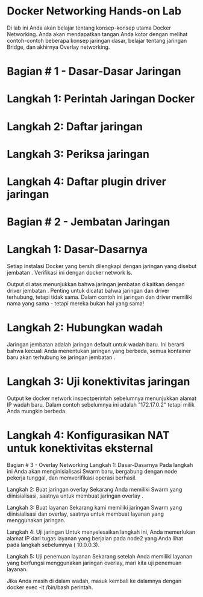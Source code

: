 # Docker Networking Hands-on Lab

Di lab ini Anda akan belajar tentang konsep-konsep utama Docker Networking. Anda akan mendapatkan tangan Anda kotor dengan melihat contoh-contoh beberapa konsep jaringan dasar, belajar tentang jaringan Bridge, dan akhirnya Overlay networking.

# Bagian # 1 - Dasar-Dasar Jaringan

# Langkah 1: Perintah Jaringan Docker

# Langkah 2: Daftar jaringan

# Langkah 3: Periksa jaringan

# Langkah 4: Daftar plugin driver jaringan

# Bagian # 2 - Jembatan Jaringan

# Langkah 1: Dasar-Dasarnya

Setiap instalasi Docker yang bersih dilengkapi dengan jaringan yang disebut jembatan . Verifikasi ini dengan docker network ls.

Output di atas menunjukkan bahwa jaringan jembatan dikaitkan dengan driver jembatan . Penting untuk dicatat bahwa jaringan dan driver terhubung, tetapi tidak sama. Dalam contoh ini jaringan dan driver memiliki nama yang sama - tetapi mereka bukan hal yang sama!

# Langkah 2: Hubungkan wadah

Jaringan jembatan adalah jaringan default untuk wadah baru. Ini berarti bahwa kecuali Anda menentukan jaringan yang berbeda, semua kontainer baru akan terhubung ke jaringan jembatan .


# Langkah 3: Uji konektivitas jaringan

Output ke docker network inspectperintah sebelumnya menunjukkan alamat IP wadah baru. Dalam contoh sebelumnya ini adalah "172.17.0.2" tetapi milik Anda mungkin berbeda.


# Langkah 4: Konfigurasikan NAT untuk konektivitas eksternal

Bagian # 3 - Overlay Networking
Langkah 1: Dasar-Dasarnya
Pada langkah ini Anda akan menginisialisasi Swarm baru, bergabung dengan node pekerja tunggal, dan memverifikasi operasi berhasil.

Langkah 2: Buat jaringan overlay
Sekarang Anda memiliki Swarm yang diinisialisasi, saatnya untuk membuat jaringan overlay .

Langkah 3: Buat layanan
Sekarang kami memiliki jaringan Swarm yang diinisialisasi dan overlay, saatnya untuk membuat layanan yang menggunakan jaringan.

Langkah 4: Uji jaringan
Untuk menyelesaikan langkah ini, Anda memerlukan alamat IP dari tugas layanan yang berjalan pada node2 yang Anda lihat pada langkah sebelumnya ( 10.0.0.3).

Langkah 5: Uji penemuan layanan
Sekarang setelah Anda memiliki layanan yang berfungsi menggunakan jaringan overlay, mari kita uji penemuan layanan.

Jika Anda masih di dalam wadah, masuk kembali ke dalamnya dengan docker exec -it /bin/bash perintah.